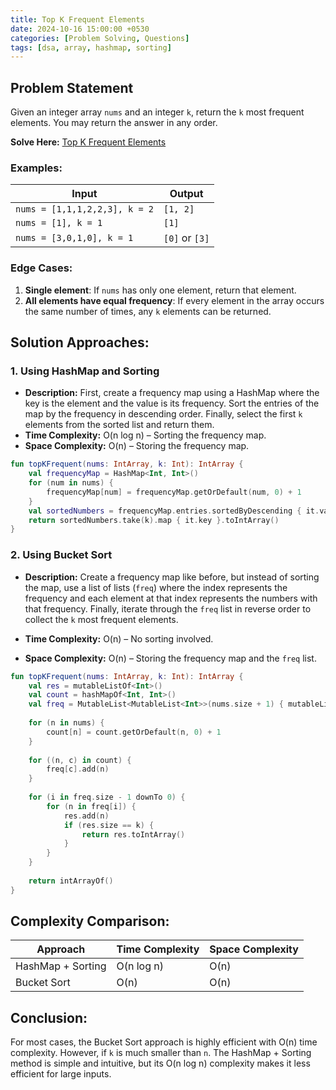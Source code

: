 ```yaml
---
title: Top K Frequent Elements
date: 2024-10-16 15:00:00 +0530
categories: [Problem Solving, Questions]
tags: [dsa, array, hashmap, sorting]
---
```


## Problem Statement

Given an integer array `nums` and an integer `k`, return the `k` most frequent elements. You may return the answer in any order.

**Solve Here:** <a href="https://leetcode.com/problems/top-k-frequent-elements/description/" target="_blank">Top K Frequent Elements</a>

### Examples:

| Input | Output |
|-------|--------|
| `nums = [1,1,1,2,2,3], k = 2` | `[1, 2]` |
| `nums = [1], k = 1` | `[1]` |
| `nums = [3,0,1,0], k = 1` | `[0]` or `[3]` |

### Edge Cases:
1. **Single element**: If `nums` has only one element, return that element.
2. **All elements have equal frequency**: If every element in the array occurs the same number of times, any `k` elements can be returned.

## Solution Approaches:

### 1. Using HashMap and Sorting

* **Description:** First, create a frequency map using a HashMap where the key is the element and the value is its frequency. Sort the entries of the map by the frequency in descending order. Finally, select the first `k` elements from the sorted list and return them.
* **Time Complexity:** O(n log n) – Sorting the frequency map.
* **Space Complexity:** O(n) – Storing the frequency map.

```kotlin
fun topKFrequent(nums: IntArray, k: Int): IntArray {
    val frequencyMap = HashMap<Int, Int>()
    for (num in nums) {
        frequencyMap[num] = frequencyMap.getOrDefault(num, 0) + 1
    }
    val sortedNumbers = frequencyMap.entries.sortedByDescending { it.value }
    return sortedNumbers.take(k).map { it.key }.toIntArray()
}
```

### 2. Using Bucket Sort

* **Description:** Create a frequency map like before, but instead of sorting the map, use a list of lists (`freq`) where the index represents the frequency and each element at that index represents the numbers with that frequency. Finally, iterate through the `freq` list in reverse order to collect the `k` most frequent elements.

* **Time Complexity:** O(n) – No sorting involved.
* **Space Complexity:** O(n) – Storing the frequency map and the `freq` list.

```kotlin
fun topKFrequent(nums: IntArray, k: Int): IntArray {
    val res = mutableListOf<Int>()
    val count = hashMapOf<Int, Int>()
    val freq = MutableList<MutableList<Int>>(nums.size + 1) { mutableListOf() }
    
    for (n in nums) {
        count[n] = count.getOrDefault(n, 0) + 1
    }
    
    for ((n, c) in count) {
        freq[c].add(n)
    }
    
    for (i in freq.size - 1 downTo 0) {
        for (n in freq[i]) {
            res.add(n)
            if (res.size == k) {
                return res.toIntArray()
            }
        }
    }
    
    return intArrayOf()
}
```

## Complexity Comparison:

| Approach | Time Complexity | Space Complexity |
|----------|-----------------|-------------------|
| HashMap + Sorting | O(n log n) | O(n) |
| Bucket Sort | O(n) | O(n) |

## Conclusion:

For most cases, the Bucket Sort approach is highly efficient with O(n) time complexity. However, if `k` is much smaller than `n`. The HashMap + Sorting method is simple and intuitive, but its O(n log n) complexity makes it less efficient for large inputs.
